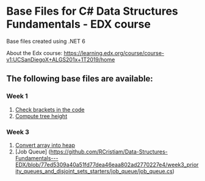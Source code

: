 ﻿# Base Files for C# Data Structures Fundamentals - EDX course
 
 Base files created using .NET 6
 
 About the Edx course: https://learning.edx.org/course/course-v1:UCSanDiegoX+ALGS201x+1T2019/home

## The following base files are available:

### Week 1
1. [Check brackets in the code](https://github.com/RCristiam/Data-Structures-Fundamentals---EDX/blob/dfe5d7586785672e40972f1c8a3c8e2e5c366794/week1_basic_data_structures_starters/check_brackets_in_code/check_brackets.cs)
2. [Compute tree height](https://github.com/RCristiam/Data-Structures-Fundamentals---EDX/blob/dfe5d7586785672e40972f1c8a3c8e2e5c366794/week1_basic_data_structures_starters/tree_height/tree-height.cs)

### Week 3
1. [Convert array into heap](https://github.com/RCristiam/Data-Structures-Fundamentals---EDX/blob/dfe5d7586785672e40972f1c8a3c8e2e5c366794/week3_priority_queues_and_disjoint_sets_starters/make_heap/build_heap.cs)
2. [Job Queue] (https://github.com/RCristiam/Data-Structures-Fundamentals---EDX/blob/77ed5309a40a51fd77dea46eaa802ad2770227e4/week3_priority_queues_and_disjoint_sets_starters/job_queue/job_queue.cs)
